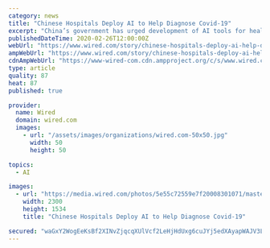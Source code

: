 ```yaml
---
category: news
title: "Chinese Hospitals Deploy AI to Help Diagnose Covid-19"
excerpt: "China’s government has urged development of AI tools for healthcare as part of sweeping national investments in artificial intelligence. China’s relatively lax rules on privacy allow companies such as Infervision to gather medical data to train machine learning algorithms in tasks like reading scans more easily than US or European rivals."
publishedDateTime: 2020-02-26T12:00:00Z
webUrl: "https://www.wired.com/story/chinese-hospitals-deploy-ai-help-diagnose-covid-19/"
ampWebUrl: "https://www.wired.com/story/chinese-hospitals-deploy-ai-help-diagnose-covid-19/amp"
cdnAmpWebUrl: "https://www-wired-com.cdn.ampproject.org/c/s/www.wired.com/story/chinese-hospitals-deploy-ai-help-diagnose-covid-19/amp"
type: article
quality: 87
heat: 87
published: true

provider:
  name: Wired
  domain: wired.com
  images:
    - url: "/assets/images/organizations/wired.com-50x50.jpg"
      width: 50
      height: 50

topics:
  - AI

images:
  - url: "https://media.wired.com/photos/5e55c72559e7f20008301071/master/pass/Science_covid19_h_11.02587772.jpg"
    width: 2300
    height: 1534
    title: "Chinese Hospitals Deploy AI to Help Diagnose Covid-19"

secured: "waGxY2WogEeKsBf2XINvZjqcqXUlVcf2LeHjHdUxg6cuJYj5edXAyapWAJV3LbCeVMMBafusjtDydSmOp3Y5ZS58nXQt+KpATfUfua20TETEdagq1aFv4o9XXM8hVPwoiKYxgyNVG9v6XPO9mNHyhz6f1SYcm4F1M6LSpTTr0RtKfB15NU9F5eDuZGhib6xKGHx3fPThmk/GVaE6hNNtUlTZLCuKxMW5k86NSAIxjk1C/2X/X2zqXtDLAmRWZB2whjaOmNtW1QP7F5wkiHTW9HvW3t4ysQ6EUWp4z9d68FIPvrOuiSuCTGi51o8zTPSp;LKHL1r/1sadrtr56scVfzQ=="
---
```


